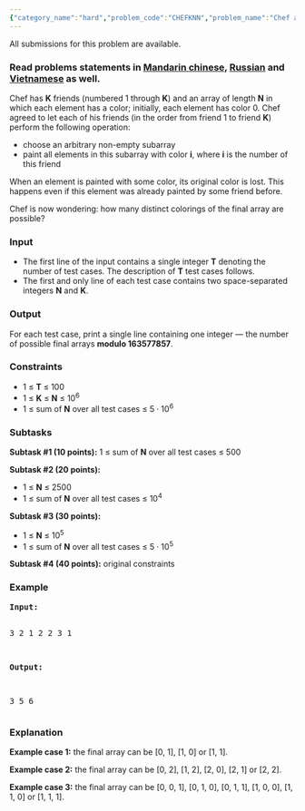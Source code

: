 ```yaml
---
{"category_name":"hard","problem_code":"CHEFKNN","problem_name":"Chef and Interval Painting","languages_supported":{"0":"C","1":"CPP14","2":"JAVA","3":"PYTH","4":"PYTH 3.5","5":"PYPY","6":"CS2","7":"PAS fpc","8":"PAS gpc","9":"RUBY","10":"PHP","11":"GO","12":"NODEJS","13":"HASK","14":"rust","15":"SCALA","16":"swift","17":"D","18":"PERL","19":"FORT","20":"WSPC","21":"ADA","22":"CAML","23":"ICK","24":"BF","25":"ASM","26":"CLPS","27":"PRLG","28":"ICON","29":"SCM qobi","30":"PIKE","31":"ST","32":"NICE","33":"LUA","34":"BASH","35":"NEM","36":"LISP sbcl","37":"LISP clisp","38":"SCM guile","39":"JS","40":"ERL","41":"TCL","42":"kotlin","43":"PERL6","44":"TEXT","45":"SCM chicken","46":"CLOJ","47":"COB","48":"FS"},"max_timelimit":5,"source_sizelimit":15000,"problem_author":"bciobanu","problem_tester":null,"date_added":"26-12-2017","tags":{"0":"bciobanu","1":"counting","2":"hard","3":"march18","4":"ntt"},"editorial_url":"https://discuss.codechef.com/problems/CHEFKNN","time":{"view_start_date":1520847000,"submit_start_date":1520847000,"visible_start_date":1520847000,"end_date":1735669800},"is_direct_submittable":false,"layout":"problem"}
---
```

<span class="solution-visible-txt">All submissions for this problem are available.</span><h3>Read problems statements in <a target="_blank" 
href="http://www.codechef.com/download/translated/MARCH18/mandarin/CHEFKNN.pdf">Mandarin chinese</a>, <a target="_blank" 
href="http://www.codechef.com/download/translated/MARCH18/russian/CHEFKNN.pdf">Russian</a> and <a target="_blank" 
href="http://www.codechef.com/download/translated/MARCH18/vietnamese/CHEFKNN.pdf">Vietnamese</a> as well.</h3>

<p>Chef has <b>K</b> friends (numbered 1 through <b>K</b>) and an array of length <b>N</b> in which each element has a color; initially, each element has color 0. Chef agreed to let each of his friends (in the order from friend 1 to friend <b>K</b>) perform the following operation:
<ul>
<li>choose an arbitrary non-empty subarray</li>
<li>paint all elements in this subarray with color <b>i</b>, where <b>i</b> is the number of this friend</li>
</ul>
</p>

<p>When an element is painted with some color, its original color is lost. This happens even if this element was already painted by some friend before.</p>

<p>Chef is now wondering: how many distinct colorings of the final array are possible?</p>

<h3>Input</h3>
<ul>
<li>The first line of the input contains a single integer <b>T</b> denoting the number of test cases. The description of <b>T</b> test cases follows.</li>
<li>The first and only line of each test case contains two space-separated integers <b>N</b> and <b>K</b>.</li>
</ul>

<h3>Output</h3>
<p>For each test case, print a single line containing one integer — the number of possible final arrays <b>modulo 163577857</b>.</p>

<h3>Constraints</h3>
<ul>
<li>1 ≤ <b>T</b> ≤ 100</li>
<li>1 ≤ <b>K</b> ≤ <b>N</b> ≤ 10<sup>6</sup></li>
<li>1 ≤ sum of <b>N</b> over all test cases ≤ 5 · 10<sup>6</sup></b> 
</ul>

<h3>Subtasks</h3>
<p><b>Subtask #1 (10 points):</b> 1 ≤ sum of <b>N</b> over all test cases ≤ 500</p>

<p><b>Subtask #2 (20 points):</b>
<ul>
<li>1 ≤ <b>N</b> ≤ 2500</li>
<li>1 ≤ sum of <b>N</b> over all test cases ≤ 10<sup>4</sup></li>
</ul>
</p>

<p><b>Subtask #3 (30 points):</b>
<ul>
<li>1 ≤ <b>N</b> ≤ 10<sup>5</sup></li>
<li>1 ≤ sum of <b>N</b> over all test cases ≤ 5 · 10<sup>5</sup></li>
</ul>
</p>

<p><b>Subtask #4 (40 points):</b> original constraints</p>

<h3>Example</h3>
<pre><b>Input:</b>

3
2 1
2 2
3 1

<b>Output:</b>

3
5
6
</pre>

<h3>Explanation</h3>
<p><b>Example case 1:</b> the final array can be [0, 1], [1, 0] or [1, 1].</p>
<p><b>Example case 2:</b> the final array can be [0, 2], [1, 2], [2, 0], [2, 1] or [2, 2].</p>
<p><b>Example case 3:</b> the final array can be [0, 0, 1], [0, 1, 0], [0, 1, 1], [1, 0, 0], [1, 1, 0] or [1, 1, 1].</p>
